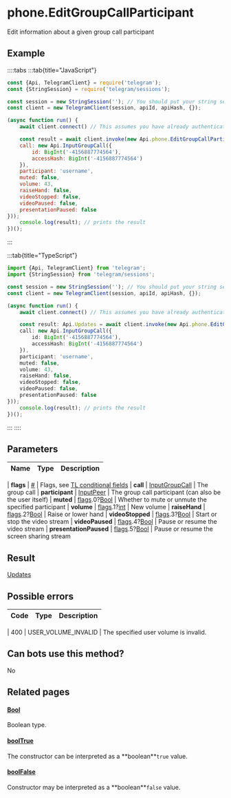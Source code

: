 # phone.EditGroupCallParticipant

Edit information about a given group call participant



## Example

::::tabs
:::tab{title="JavaScript"}
```js
const {Api, TelegramClient} = require('telegram');
const {StringSession} = require('telegram/sessions');

const session = new StringSession(''); // You should put your string session here
const client = new TelegramClient(session, apiId, apiHash, {});

(async function run() {
    await client.connect() // This assumes you have already authenticated with .start()

    const result = await client.invoke(new Api.phone.EditGroupCallParticipant({
    call: new Api.InputGroupCall({
        id: BigInt('-4156887774564'),
        accessHash: BigInt('-4156887774564')
    }),
    participant: 'username',
    muted: false,
    volume: 43,
    raiseHand: false,
    videoStopped: false,
    videoPaused: false,
    presentationPaused: false
}));
    console.log(result); // prints the result
})();
```
:::

:::tab{title="TypeScript"}
```ts
import {Api, TelegramClient} from 'telegram';
import {StringSession} from 'telegram/sessions';

const session = new StringSession(''); // You should put your string session here
const client = new TelegramClient(session, apiId, apiHash, {});

(async function run() {
    await client.connect() // This assumes you have already authenticated with .start()

    const result: Api.Updates = await client.invoke(new Api.phone.EditGroupCallParticipant({
    call: new Api.InputGroupCall({
        id: BigInt('-4156887774564'),
        accessHash: BigInt('-4156887774564')
    }),
    participant: 'username',
    muted: false,
    volume: 43,
    raiseHand: false,
    videoStopped: false,
    videoPaused: false,
    presentationPaused: false
}));
    console.log(result); // prints the result
})();
```
:::
::::



## Parameters

| Name | Type | Description |
| :--: | ---- | ----------- |

| **flags** | [#](https://core.telegram.org/type/%23) | Flags, see [TL conditional fields](https://core.telegram.org/mtproto/TL-combinators#conditional-fields) 
| **call** | [InputGroupCall](https://core.telegram.org/type/InputGroupCall) | The group call 
| **participant** | [InputPeer](https://core.telegram.org/type/InputPeer) | The group call participant (can also be the user itself) 
| **muted** | [flags](https://core.telegram.org/mtproto/TL-combinators#conditional-fields).0?[Bool](https://core.telegram.org/type/Bool) | Whether to mute or unmute the specified participant 
| **volume** | [flags](https://core.telegram.org/mtproto/TL-combinators#conditional-fields).1?[int](https://core.telegram.org/type/int) | New volume 
| **raiseHand** | [flags](https://core.telegram.org/mtproto/TL-combinators#conditional-fields).2?[Bool](https://core.telegram.org/type/Bool) | Raise or lower hand 
| **videoStopped** | [flags](https://core.telegram.org/mtproto/TL-combinators#conditional-fields).3?[Bool](https://core.telegram.org/type/Bool) | Start or stop the video stream 
| **videoPaused** | [flags](https://core.telegram.org/mtproto/TL-combinators#conditional-fields).4?[Bool](https://core.telegram.org/type/Bool) | Pause or resume the video stream 
| **presentationPaused** | [flags](https://core.telegram.org/mtproto/TL-combinators#conditional-fields).5?[Bool](https://core.telegram.org/type/Bool) | Pause or resume the screen sharing stream 


## Result

[Updates](https://core.telegram.org/type/Updates)



## Possible errors

| Code | Type | Description |
| :--: | ---- | ----------- |

| 400 | USER\_VOLUME\_INVALID | The specified user volume is invalid. 


## Can bots use this method?

No

## Related pages

#### [Bool](https://core.telegram.org/type/Bool)

Boolean type.



#### [boolTrue](https://core.telegram.org/constructor/boolTrue)

The constructor can be interpreted as a \*\*boolean\*\*`true` value.



#### [boolFalse](https://core.telegram.org/constructor/boolFalse)

Constructor may be interpreted as a \*\*boolean\*\*`false` value.




